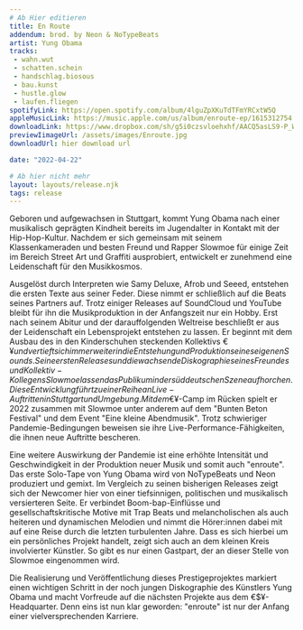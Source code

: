 ```yaml
---
# Ab Hier editieren
title: En Route
addendum: brod. by Neon & NoTypeBeats
artist: Yung Obama
tracks:
 - wahn.wut
 - schatten.schein
 - handschlag.biosous
 - bau.kunst
 - hustle.glow
 - laufen.fliegen
spotifyLink: https://open.spotify.com/album/4lguZpXKuTdTFmYRCxtW5Q
appleMusicLink: https://music.apple.com/us/album/enroute-ep/1615312754
downloadLink: https://www.dropbox.com/sh/g5i0czsvloehxhf/AACQ5asLS9-P_Wps6KyMFfjRa?dl=0
previewIimageUrl: /assets/images/Enroute.jpg
downloadUrl: hier download url

date: "2022-04-22"

# Ab hier nicht mehr
layout: layouts/release.njk
tags: release
---
```


Geboren und aufgewachsen in Stuttgart, kommt Yung Obama nach einer musikalisch
geprägten Kindheit bereits im Jugendalter in Kontakt mit der Hip-Hop-Kultur. Nachdem er
sich gemeinsam mit seinem Klassenkameraden und besten Freund und Rapper Slowmoe für einige Zeit im Bereich Street Art und Graffiti ausprobiert, entwickelt er zunehmend eine Leidenschaft für
den Musikkosmos. 

Ausgelöst durch Interpreten wie Samy Deluxe, Afrob und Seeed, entstehen die 
ersten Texte aus seiner Feder. Diese nimmt er schließlich auf die Beats seines 
Partners auf. Trotz einiger
Releases auf SoundCloud und YouTube bleibt  für ihn die 
Musikproduktion in der Anfangszeit nur ein Hobby. Erst nach
seinem Abitur und der darauffolgenden Weltreise beschließt er aus der Leidenschaft ein
Lebensprojekt entstehen zu lassen. Er beginnt mit dem Ausbau des in den Kinderschuhen
steckenden Kollektivs €$¥ und vertieft sich immer weiter in die Entstehung und Produktion seines eigenen Sounds . Seine ersten Releases
und die wachsende Diskographie seines Freundes und Kollektiv-Kollegens Slowmoe lassen das Publikum in der süddeutschen Szene aufhorchen. Diese Entwicklung führt zu einer Reihe an Live-Auftritten in Stuttgart und Umgebung. Mit dem €$¥-Camp im Rücken spielt er 2022 zusammen mit Slowmoe unter anderem auf dem "Bunten 
Beton Festival" und dem Event "Eine kleine Abendmusik". Trotz schwieriger 
Pandemie-Bedingungen beweisen sie ihre Live-Performance-Fähigkeiten, die 
ihnen neue Auftritte bescheren.


Eine weitere Auswirkung der Pandemie ist eine erhöhte Intensität und Geschwindigkeit in der Produktion neuer Musik und somit auch "enroute". Das erste 
Solo-Tape von Yung Obama wird von NoTypeBeats und Neon produziert und 
gemixt. Im Vergleich zu seinen bisherigen Releases zeigt sich der Newcomer hier 
von einer tiefsinnigen, politischen und musikalisch versierteren Seite. Er verbindet Boom-bap-Einflüsse und gesellschaftskritische Motive mit Trap Beats und melancholischen als auch heiteren und dynamischen Melodien und nimmt die Hörer:innen dabei mit auf eine Reise durch die letzten turbulenten Jahre. Dass es sich hierbei um ein persönliches Projekt handelt, zeigt sich auch an dem kleinen Kreis involvierter Künstler. So gibt es nur einen Gastpart, der an dieser Stelle von Slowmoe eingenommen wird.

Die Realisierung und Veröffentlichung dieses Prestigeprojektes markiert einen 
wichtigen Schritt in der noch jungen Diskographie des Künstlers Yung Obama und 
macht Vorfreude auf die nächsten Projekte aus dem €$¥-Headquarter. Denn eins ist 
nun klar geworden: "enroute" ist nur der Anfang einer vielversprechenden Karriere.